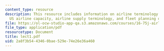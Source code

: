 ```yaml
---
content_type: resource
description: This resource includes information on airline terminology and measures,
  US airline capacity, airline supply terminology, and fleet planning decisions.
file: https://ol-ocw-studio-app-qa.s3.amazonaws.com/courses/16-75j-airline-management-spring-2006/2a8f3b5443460bae529e74e26e36a460_lect1.pdf
file_type: application/pdf
resourcetype: Document
title: lect1.pdf
uid: 2a8f3b54-4346-0bae-529e-74e26e36a460
---
```

